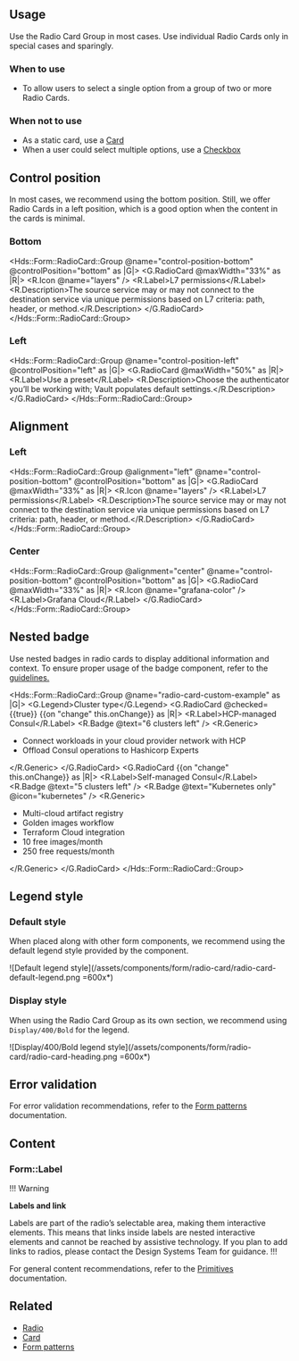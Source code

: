 ## Usage

Use the Radio Card Group in most cases. Use individual Radio Cards only in special cases and sparingly.

### When to use

- To allow users to select a single option from a group of two or more Radio Cards.

### When not to use

- As a static card, use a [Card](/components/card)
- When a user could select multiple options, use a [Checkbox](/components/form/checkbox)

## Control position

In most cases, we recommend using the bottom position. Still, we offer Radio Cards in a left position, which is a good option when the content in the cards is minimal.

### Bottom

<Hds::Form::RadioCard::Group @name="control-position-bottom" @controlPosition="bottom" as |G|>
  <G.RadioCard @maxWidth="33%" as |R|>
    <R.Icon @name="layers" />
    <R.Label>L7 permissions</R.Label>
    <R.Description>The source service may or may not connect to the destination service via unique permissions based on L7 criteria: path, header, or method.</R.Description>
  </G.RadioCard>
</Hds::Form::RadioCard::Group>

### Left

<Hds::Form::RadioCard::Group @name="control-position-left" @controlPosition="left" as |G|>
  <G.RadioCard @maxWidth="50%" as |R|>
    <R.Label>Use a preset</R.Label>
    <R.Description>Choose the authenticator you’ll be working with; Vault populates default settings.</R.Description>
  </G.RadioCard>
</Hds::Form::RadioCard::Group>

## Alignment

### Left

<Hds::Form::RadioCard::Group @alignment="left" @name="control-position-bottom" @controlPosition="bottom" as |G|>
  <G.RadioCard @maxWidth="33%" as |R|>
    <R.Icon @name="layers" />
    <R.Label>L7 permissions</R.Label>
    <R.Description>The source service may or may not connect to the destination service via unique permissions based on L7 criteria: path, header, or method.</R.Description>
  </G.RadioCard>
</Hds::Form::RadioCard::Group>

### Center

<Hds::Form::RadioCard::Group @alignment="center" @name="control-position-bottom" @controlPosition="bottom" as |G|>
  <G.RadioCard @maxWidth="33%" as |R|>
    <R.Icon @name="grafana-color" />
    <R.Label>Grafana Cloud</R.Label>
  </G.RadioCard>
</Hds::Form::RadioCard::Group>

## Nested badge

Use nested badges in radio cards to display additional information and context. To ensure proper usage of the badge component, refer to the [guidelines.](/components/badge) 

<Hds::Form::RadioCard::Group @name="radio-card-custom-example" as |G|>
  <G.Legend>Cluster type</G.Legend>
  <G.RadioCard @checked={{true}} {{on "change" this.onChange}} as |R|>
    <R.Label>HCP-managed Consul</R.Label>
    <R.Badge @text="6 clusters left" />
    <R.Generic>
      <ul class="doc-radio-card-list-demo">
        <li class="hds-typography-display-100">Connect workloads in your cloud provider network with HCP</li>
        <li class="hds-typography-display-100">Offload Consul operations to Hashicorp Experts</li>
      </ul>
    </R.Generic>
  </G.RadioCard>
  <G.RadioCard {{on "change" this.onChange}} as |R|>
    <R.Label>Self-managed Consul</R.Label>
    <R.Badge @text="5 clusters left" />
    <R.Badge @text="Kubernetes only" @icon="kubernetes" />
    <R.Generic>
      <ul class="doc-radio-card-list-demo">
        <li class="hds-typography-display-100">Multi-cloud artifact registry</li>
        <li class="hds-typography-display-100">Golden images workflow</li>
        <li class="hds-typography-display-100">Terraform Cloud integration</li>
        <li class="hds-typography-display-100">10 free images/month</li>
        <li class="hds-typography-display-100">250 free requests/month</li>
      </ul>
    </R.Generic>
  </G.RadioCard>
</Hds::Form::RadioCard::Group>

## Legend style

### Default style

When placed along with other form components, we recommend using the default legend style provided by the component.

![Default legend style](/assets/components/form/radio-card/radio-card-default-legend.png =600x*)

### Display style

When using the Radio Card Group as its own section, we recommend using `Display/400/Bold` for the legend.

![Display/400/Bold legend style](/assets/components/form/radio-card/radio-card-heading.png =600x*)

## Error validation

For error validation recommendations, refer to the [Form patterns](/patterns/form-patterns) documentation.

## Content

### Form::Label

!!! Warning

**Labels and link**

Labels are part of the radio’s selectable area, making them interactive elements. This means that links inside labels are nested interactive elements and cannot be reached by assistive technology. If you plan to add links to radios, please contact the Design Systems Team for guidance.
!!!

For general content recommendations, refer to the [Primitives](/components/form/primitives) documentation.

## Related

- [Radio](/components/form/radio)
- [Card](/components/card)
- [Form patterns](/patterns/form-patterns)
